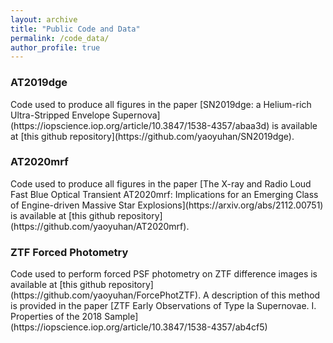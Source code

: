 ```yaml
---
layout: archive
title: "Public Code and Data"
permalink: /code_data/
author_profile: true
---
```


<h3>AT2019dge</h3>  
Code used to produce all figures in the paper [SN2019dge: a Helium-rich Ultra-Stripped Envelope Supernova](https://iopscience.iop.org/article/10.3847/1538-4357/abaa3d) is available at [this github repository](https://github.com/yaoyuhan/SN2019dge).

<h3>AT2020mrf</h3>  
Code used to produce all figures in the paper [The X-ray and Radio Loud Fast Blue Optical Transient AT2020mrf: Implications for an Emerging Class of Engine-driven Massive Star Explosions](https://arxiv.org/abs/2112.00751) is available at [this github repository](https://github.com/yaoyuhan/AT2020mrf).

<h3>ZTF Forced Photometry</h3>
Code used to perform forced PSF photometry on ZTF difference images is available at [this github repository](https://github.com/yaoyuhan/ForcePhotZTF). A description of this method is provided in the paper [ZTF Early Observations of Type Ia Supernovae. I. Properties of the 2018 Sample](https://iopscience.iop.org/article/10.3847/1538-4357/ab4cf5) 
